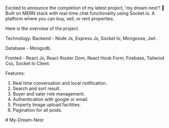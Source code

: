 

Excited to announce the completion of my latest project, 'my dream nest'! 🏡 Built on MERN stack with real-time chat functionality using Socket.io. A platform where you can buy, sell, or rent properties.

Here is the overview of the project.

Technology: 
Backend - Node Js, Express Js, Socket Io, Mongoose, Jwt.

Database - Mongodb.

Fronted - React Js, React Router Dom, React Hook Form, Firebase, Tailwind Css, Socket Io Client.


Features: 
1. Real time conversation and local notification.
2. Search and sort result.
3. Buyer and saler role management.
4. Authentication with google or email.
5. Property Image upload facilities.
6. Pagination for all posts.


#   M y - D r e a m - N e s t  
 